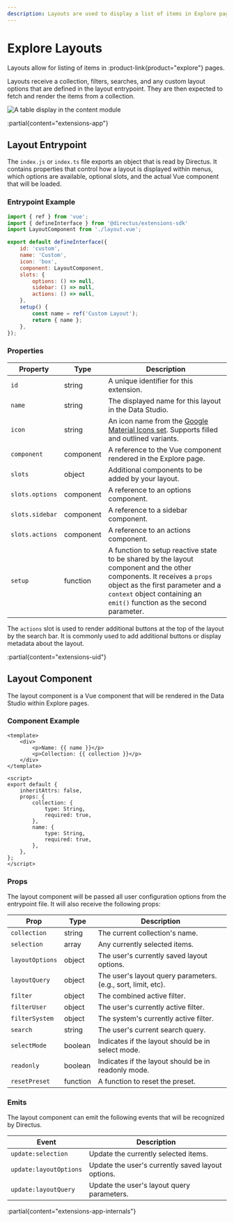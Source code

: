 ```yaml
---
description: Layouts are used to display a list of items in Explore pages in different ways.
---
```


# Explore Layouts

Layouts allow for listing of items in :product-link{product="explore"} pages.

Layouts receive a collection, filters, searches, and any custom layout options that are defined in the layout entrypoint. They are then expected to fetch and render the items from a collection.

![A table display in the content module](https://product-team.directus.app/assets/ca3ceb27-7cbd-493d-acb1-d15cb707fb31.webp)

:partial{content="extensions-app"}

## Layout Entrypoint

The `index.js` or `index.ts` file exports an object that is read by Directus. It contains properties that control how a layout is displayed within menus, which options are available, optional slots, and the actual Vue component that will be loaded.

### Entrypoint Example

```js
import { ref } from 'vue';
import { defineInterface } from '@directus/extensions-sdk'
import LayoutComponent from './layout.vue';

export default defineInterface({
	id: 'custom',
	name: 'Custom',
	icon: 'box',
	component: LayoutComponent,
	slots: {
		options: () => null,
		sidebar: () => null,
		actions: () => null,
	},
	setup() {
		const name = ref('Custom Layout');
		return { name };
	},
});
```

### Properties

| Property        | Type      | Description                                                                                                                                                                                                                           |
| --------------- | --------- | ------------------------------------------------------------------------------------------------------------------------------------------------------------------------------------------------------------------------------------- |
| `id`            | string    | A unique identifier for this extension.                                                                                                                                                                                               |
| `name`          | string    | The displayed name for this layout in the Data Studio.                                                                                                                                                                                |
| `icon`          | string    | An icon name from the [Google Material Icons set](https://fonts.google.com/icons). Supports filled and outlined variants.                                                                                                             |
| `component`     | component | A reference to the Vue component rendered in the Explore page.                                                                                                                                                                        |
| `slots`         | object    | Additional components to be added by your layout.                                                                                                                                                                                     |
| `slots.options` | component | A reference to an options component.                                                                                                                                                                                                  |
| `slots.sidebar` | component | A reference to a sidebar component.                                                                                                                                                                                                   |
| `slots.actions` | component | A reference to an actions component.                                                                                                                                                                                                  |
| `setup`         | function  | A function to setup reactive state to be shared by the layout component and the other components. It receives a `props` object as the first parameter and a `context` object containing an `emit()` function as the second parameter. |

The `actions` slot is used to render additional buttons at the top of the layout by the search bar. It is commonly used to add additional buttons or display metadata about the layout.

:partial{content="extensions-uid"}

## Layout Component

The layout component is a Vue component that will be rendered in the Data Studio within Explore pages. 

### Component Example

```vue
<template>
	<div>
		<p>Name: {{ name }}</p>
		<p>Collection: {{ collection }}</p>
	</div>
</template>

<script>
export default {
	inheritAttrs: false,
	props: {
		collection: {
			type: String,
			required: true,
		},
		name: {
			type: String,
			required: true,
		},
	},
};
</script>
```

### Props

The layout component will be passed all user configuration options from the entrypoint file. It will also receive the following props: 

| Prop            | Type     | Description                                                  |
| --------------- | -------- | ------------------------------------------------------------ |
| `collection`    | string   | The current collection's name.                               |
| `selection`     | array    | Any currently selected items.                                |
| `layoutOptions` | object   | The user's currently saved layout options.                   |
| `layoutQuery`   | object   | The user's layout query parameters. (e.g., sort, limit, etc). |
| `filter`        | object   | The combined active filter.                                  |
| `filterUser`    | object   | The user's currently active filter.                          |
| `filterSystem`  | object   | The system's currently active filter.                        |
| `search`        | string   | The user's current search query.                             |
| `selectMode`    | boolean  | Indicates if the layout should be in select mode.            |
| `readonly`      | boolean  | Indicates if the layout should be in readonly mode.          |
| `resetPreset`   | function | A function to reset the preset.                              |

### Emits

The layout component can emit the following events that will be recognized by Directus.

| Event                  | Description                                           |
|------------------------|-------------------------------------------------------|
| `update:selection`     | Update the currently selected items.                  |
| `update:layoutOptions` | Update the user's currently saved layout options.     |
| `update:layoutQuery`   | Update the user's layout query parameters.            |

:partial{content="extensions-app-internals"}
